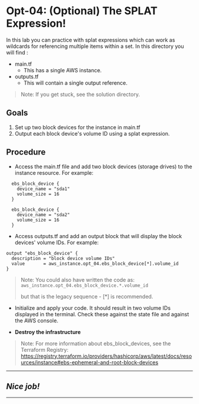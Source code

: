 # Opt-04: (Optional) The SPLAT Expression!
In this lab you can practice with splat expressions which can work as wildcards for referencing multiple items within a set.
In this directory you will find :
- main.tf 
  - This has a single AWS instance. 
- outputs.tf
  - This will contain a single output reference.

> Note: If you get stuck, see the solution directory.

## Goals
1. Set up two block devices for the instance in main.tf
2. Output each block device's volume ID using a splat expression.

## Procedure
- Access the main.tf file and add two block devices (storage drives) to the instance resource. For example:
```
  ebs_block_device {
    device_name = "sda1"
    volume_size = 16
  }

  ebs_block_device {
    device_name = "sda2"
    volume_size = 16
  }
```

- Access outputs.tf and add an output block that will display the block devices' volume IDs. For example:
```
output "ebs_block_device" {
  description = "block device volume IDs"
  value       = aws_instance.opt_04.ebs_block_device[*].volume_id
}
```

> Note: You could also have written the code as:
> `aws_instance.opt_04.ebs_block_device.*.volume_id`
>
> but that is the legacy sequence - [*] is recommended.

- Initialize and apply your code. It should result in two volume IDs displayed in the terminal. Check these against the state file and against the AWS console. 

- **Destroy the infrastructure**

> Note: For more information about ebs_block_devices, see the Terraform Registry: https://registry.terraform.io/providers/hashicorp/aws/latest/docs/resources/instance#ebs-ephemeral-and-root-block-devices

---
## *Nice job!*
---